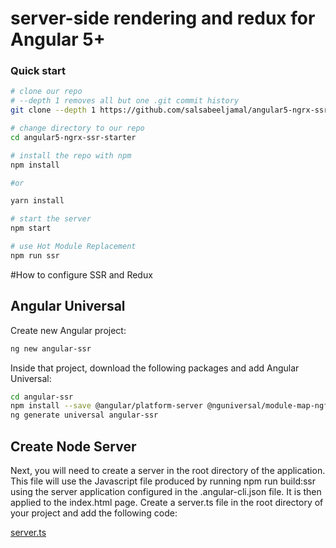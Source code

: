# server-side rendering and redux for Angular 5+ 

### Quick start

```bash
# clone our repo
# --depth 1 removes all but one .git commit history
git clone --depth 1 https://github.com/salsabeeljamal/angular5-ngrx-ssr-starter

# change directory to our repo
cd angular5-ngrx-ssr-starter

# install the repo with npm
npm install

#or

yarn install

# start the server
npm start

# use Hot Module Replacement
npm run ssr

```
#How to configure SSR and Redux

## Angular Universal
Create new Angular project:

```sh
ng new angular-ssr
```

Inside that project, download the following packages and add Angular Universal:

```sh
cd angular-ssr
npm install --save @angular/platform-server @nguniversal/module-map-ngfactory-loader ts-loader@3.5.0 express
ng generate universal angular-ssr
```

## Create Node Server

Next, you will need to create a server in the root directory of the application. This file will use the Javascript file produced by running npm run build:ssr using the server application configured in the .angular-cli.json file. It is then applied to the index.html page. Create a server.ts file in the root directory of your project and add the following code:

[server.ts](https://github.com/salsabeeljamal/angular5-ngrx-ssr-starter/blob/master/server.ts)




